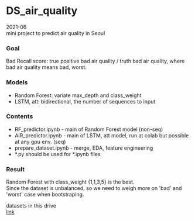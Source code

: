 # DS_air_quality

2021-06  
mini project to predict air quality in Seoul

### Goal
Bad Recall score: true positive bad air quality / truth bad air quality, where bad air quality means bad, worst.

### Models
- Random Forest: variate max_depth and class_weight
- LSTM, att: bidirectional, the number of sequences to input

### Contents  
- RF_predictor.ipynb - main of Random Forest model (non-seq)  
- AiR_predictor.ipynb - main of LSTM, att model, run at colab but possible at any gpu env. (seq)  
- prepare_dataset.ipynb - merge, EDA, feature engineering  
- *.py should be used for *.ipynb files  

### Result
Random Forest with class_weight {1,1,3,5} is the best.  
Since the dataset is unbalanced, so we need to weigh more on 'bad' and 'worst' case when bootstraping.


datasets in this drive  
[link](https://drive.google.com/drive/folders/1yzA9S7DetYa86z7nF59CTyamYjomVySE?usp=sharing)
